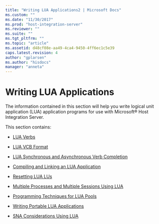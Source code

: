 ```yaml
---
title: "Writing LUA Applications2 | Microsoft Docs"
ms.custom: ""
ms.date: "11/30/2017"
ms.prod: "host-integration-server"
ms.reviewer: ""
ms.suite: ""
ms.tgt_pltfrm: ""
ms.topic: "article"
ms.assetid: d48cf08e-aa49-4ca4-9450-4ff6ec1c5e39
caps.latest.revision: 4
author: "gplarsen"
ms.author: "hisdocs"
manager: "anneta"
---
```

# Writing LUA Applications
The information contained in this section will help you write logical unit application (LUA) application programs for use with Microsoft® Host Integration Server.  
  
 This section contains:  
  
- [LUA Verbs](../core/lua-verbs2.md)   
  
-   [LUA VCB Format](../core/lua-vcb-format1.md)  
  
-   [LUA Synchronous and Asynchronous Verb Completion](../core/lua-synchronous-and-asynchronous-verb-completion2.md)  
  
-   [Compiling and Linking an LUA Application](../core/compiling-and-linking-an-lua-application1.md)  
  
-   [Resetting LUA LUs](../core/resetting-lua-lus1.md)  
  
-   [Multiple Processes and Multiple Sessions Using LUA](../core/lua-multiple-processes-and-multiple-sessions1.md)  
  
-   [Programming Techniques for LUA Pools](../core/programming-techniques-for-lua-pools2.md)  
  
-   [Writing Portable LUA Applications](../core/writing-portable-lua-applications1.md)  
  
-   [SNA Considerations Using LUA](../core/sna-considerations-with-lua1.md)